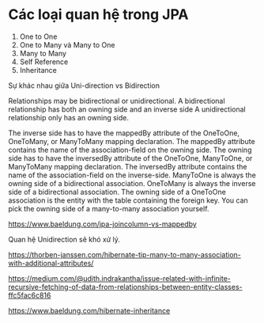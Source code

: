 # Các loại quan hệ trong JPA

1. One to One
2. One to Many và Many to One
3. Many to Many
4. Self Reference
5. Inheritance

Sự khác nhau giữa Uni-direction vs Bidirection

Relationships may be bidirectional or unidirectional.
A bidirectional relationship has both an owning side and an inverse side
A unidirectional relationship only has an owning side.

The inverse side has to have the mappedBy attribute of the OneToOne, OneToMany, or ManyToMany mapping declaration. The mappedBy attribute contains the name of the association-field on the owning side.
The owning side has to have the inversedBy attribute of the OneToOne, ManyToOne, or ManyToMany mapping declaration.
The inversedBy attribute contains the name of the association-field on the inverse-side.
ManyToOne is always the owning side of a bidirectional association.
OneToMany is always the inverse side of a bidirectional association.
The owning side of a OneToOne association is the entity with the table containing the foreign key.
You can pick the owning side of a many-to-many association yourself.

https://www.baeldung.com/jpa-joincolumn-vs-mappedby

Quan hệ Unidirection sẽ khó xử lý.


https://thorben-janssen.com/hibernate-tip-many-to-many-association-with-additional-attributes/


https://medium.com/@udith.indrakantha/issue-related-with-infinite-recursive-fetching-of-data-from-relationships-between-entity-classes-ffc5fac6c816

https://www.baeldung.com/hibernate-inheritance

